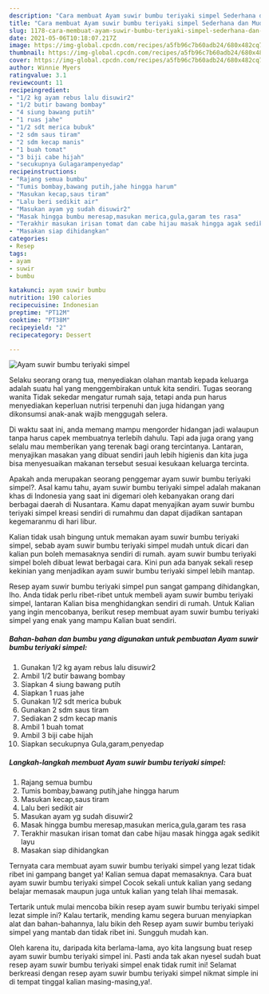 ```yaml
---
description: "Cara membuat Ayam suwir bumbu teriyaki simpel Sederhana dan Mudah Dibuat"
title: "Cara membuat Ayam suwir bumbu teriyaki simpel Sederhana dan Mudah Dibuat"
slug: 1178-cara-membuat-ayam-suwir-bumbu-teriyaki-simpel-sederhana-dan-mudah-dibuat
date: 2021-05-06T10:18:07.217Z
image: https://img-global.cpcdn.com/recipes/a5fb96c7b60adb24/680x482cq70/ayam-suwir-bumbu-teriyaki-simpel-foto-resep-utama.jpg
thumbnail: https://img-global.cpcdn.com/recipes/a5fb96c7b60adb24/680x482cq70/ayam-suwir-bumbu-teriyaki-simpel-foto-resep-utama.jpg
cover: https://img-global.cpcdn.com/recipes/a5fb96c7b60adb24/680x482cq70/ayam-suwir-bumbu-teriyaki-simpel-foto-resep-utama.jpg
author: Winnie Myers
ratingvalue: 3.1
reviewcount: 11
recipeingredient:
- "1/2 kg ayam rebus lalu disuwir2"
- "1/2 butir bawang bombay"
- "4 siung bawang putih"
- "1 ruas jahe"
- "1/2 sdt merica bubuk"
- "2 sdm saus tiram"
- "2 sdm kecap manis"
- "1 buah tomat"
- "3 biji cabe hijah"
- "secukupnya Gulagarampenyedap"
recipeinstructions:
- "Rajang semua bumbu"
- "Tumis bombay,bawang putih,jahe hingga harum"
- "Masukan kecap,saus tiram"
- "Lalu beri sedikit air"
- "Masukan ayam yg sudah disuwir2"
- "Masak hingga bumbu meresap,masukan merica,gula,garam tes rasa"
- "Terakhir masukan irisan tomat dan cabe hijau masak hingga agak sedikit layu"
- "Masakan siap dihidangkan"
categories:
- Resep
tags:
- ayam
- suwir
- bumbu

katakunci: ayam suwir bumbu 
nutrition: 190 calories
recipecuisine: Indonesian
preptime: "PT12M"
cooktime: "PT38M"
recipeyield: "2"
recipecategory: Dessert

---
```



![Ayam suwir bumbu teriyaki simpel](https://img-global.cpcdn.com/recipes/a5fb96c7b60adb24/680x482cq70/ayam-suwir-bumbu-teriyaki-simpel-foto-resep-utama.jpg)

Selaku seorang orang tua, menyediakan olahan mantab kepada keluarga adalah suatu hal yang menggembirakan untuk kita sendiri. Tugas seorang  wanita Tidak sekedar mengatur rumah saja, tetapi anda pun harus menyediakan keperluan nutrisi terpenuhi dan juga hidangan yang dikonsumsi anak-anak wajib menggugah selera.

Di waktu  saat ini, anda memang mampu mengorder hidangan jadi walaupun tanpa harus capek membuatnya terlebih dahulu. Tapi ada juga orang yang selalu mau memberikan yang terenak bagi orang tercintanya. Lantaran, menyajikan masakan yang dibuat sendiri jauh lebih higienis dan kita juga bisa menyesuaikan makanan tersebut sesuai kesukaan keluarga tercinta. 



Apakah anda merupakan seorang penggemar ayam suwir bumbu teriyaki simpel?. Asal kamu tahu, ayam suwir bumbu teriyaki simpel adalah makanan khas di Indonesia yang saat ini digemari oleh kebanyakan orang dari berbagai daerah di Nusantara. Kamu dapat menyajikan ayam suwir bumbu teriyaki simpel kreasi sendiri di rumahmu dan dapat dijadikan santapan kegemaranmu di hari libur.

Kalian tidak usah bingung untuk memakan ayam suwir bumbu teriyaki simpel, sebab ayam suwir bumbu teriyaki simpel mudah untuk dicari dan kalian pun boleh memasaknya sendiri di rumah. ayam suwir bumbu teriyaki simpel boleh dibuat lewat berbagai cara. Kini pun ada banyak sekali resep kekinian yang menjadikan ayam suwir bumbu teriyaki simpel lebih mantap.

Resep ayam suwir bumbu teriyaki simpel pun sangat gampang dihidangkan, lho. Anda tidak perlu ribet-ribet untuk membeli ayam suwir bumbu teriyaki simpel, lantaran Kalian bisa menghidangkan sendiri di rumah. Untuk Kalian yang ingin mencobanya, berikut resep membuat ayam suwir bumbu teriyaki simpel yang enak yang mampu Kalian buat sendiri.

<!--inarticleads1-->

##### Bahan-bahan dan bumbu yang digunakan untuk pembuatan Ayam suwir bumbu teriyaki simpel:

1. Gunakan 1/2 kg ayam rebus lalu disuwir2
1. Ambil 1/2 butir bawang bombay
1. Siapkan 4 siung bawang putih
1. Siapkan 1 ruas jahe
1. Gunakan 1/2 sdt merica bubuk
1. Gunakan 2 sdm saus tiram
1. Sediakan 2 sdm kecap manis
1. Ambil 1 buah tomat
1. Ambil 3 biji cabe hijah
1. Siapkan secukupnya Gula,garam,penyedap




<!--inarticleads2-->

##### Langkah-langkah membuat Ayam suwir bumbu teriyaki simpel:

1. Rajang semua bumbu
1. Tumis bombay,bawang putih,jahe hingga harum
1. Masukan kecap,saus tiram
1. Lalu beri sedikit air
1. Masukan ayam yg sudah disuwir2
1. Masak hingga bumbu meresap,masukan merica,gula,garam tes rasa
1. Terakhir masukan irisan tomat dan cabe hijau masak hingga agak sedikit layu
1. Masakan siap dihidangkan




Ternyata cara membuat ayam suwir bumbu teriyaki simpel yang lezat tidak ribet ini gampang banget ya! Kalian semua dapat memasaknya. Cara buat ayam suwir bumbu teriyaki simpel Cocok sekali untuk kalian yang sedang belajar memasak maupun juga untuk kalian yang telah lihai memasak.

Tertarik untuk mulai mencoba bikin resep ayam suwir bumbu teriyaki simpel lezat simple ini? Kalau tertarik, mending kamu segera buruan menyiapkan alat dan bahan-bahannya, lalu bikin deh Resep ayam suwir bumbu teriyaki simpel yang mantab dan tidak ribet ini. Sungguh mudah kan. 

Oleh karena itu, daripada kita berlama-lama, ayo kita langsung buat resep ayam suwir bumbu teriyaki simpel ini. Pasti anda tak akan nyesel sudah buat resep ayam suwir bumbu teriyaki simpel enak tidak rumit ini! Selamat berkreasi dengan resep ayam suwir bumbu teriyaki simpel nikmat simple ini di tempat tinggal kalian masing-masing,ya!.

